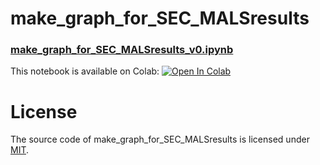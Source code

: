 # make_graph_for_SEC_MALSresults
### [make_graph_for_SEC_MALSresults_v0.ipynb](https://colab.research.google.com/github/naokob/make_graph_for_SEC_MALSresults/blob/main/make_graph_for_SEC_MALSresults_v0.ipynb) 

This notebook is available on Colab: [![Open In Colab](https://colab.research.google.com/assets/colab-badge.svg)](https://colab.research.google.com/github/naokob/make_graph_for_SEC_MALSresults/blob/main/make_graph_for_SEC_MALSresults_v0.ipynb)

# License
The source code of make_graph_for_SEC_MALSresults is licensed under [MIT](https://github.com/naokob/make_graph_for_SEC_MALSresults/blob/main/LICENSE).
